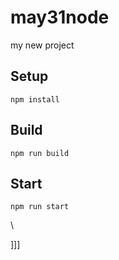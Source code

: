 # may31node

my new project



## Setup


`npm install`

## Build

`npm run build`

## Start

`npm run start`










\





]]]


